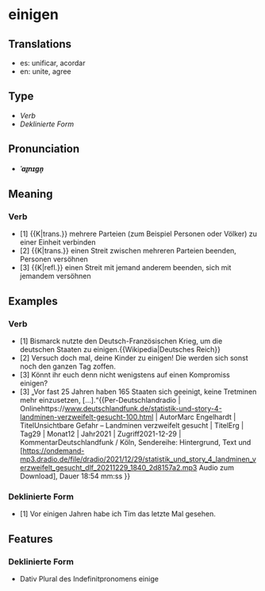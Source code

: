 # einigen
## Translations
- es: unificar, acordar
- en: unite, agree
## Type
- _Verb_
- _Deklinierte Form_
## Pronunciation
- **_ˈaɪ̯nɪɡn̩_**
## Meaning
### Verb
- [1] {{K|trans.}} mehrere Parteien (zum Beispiel Personen oder Völker) zu einer Einheit verbinden
- [2] {{K|trans.}} einen Streit zwischen mehreren Parteien beenden, Personen versöhnen
- [3] {{K|refl.}} einen Streit mit jemand anderem beenden, sich mit jemandem versöhnen
## Examples
### Verb
- [1] Bismarck nutzte den Deutsch-Französischen Krieg, um die deutschen Staaten zu einigen.<ref>{{Wikipedia|Deutsches Reich}}</ref>
- [2] Versuch doch mal, deine Kinder zu einigen! Die werden sich sonst noch den ganzen Tag zoffen.
- [3] Könnt ihr euch denn nicht wenigstens auf einen Kompromiss einigen?
- [3] „Vor fast 25 Jahren haben 165 Staaten sich geeinigt, keine Tretminen mehr einzusetzen, […].“<ref>{{Per-Deutschlandradio | Onlinehttps://www.deutschlandfunk.de/statistik-und-story-4-landminen-verzweifelt-gesucht-100.html | AutorMarc Engelhardt | TitelUnsichtbare Gefahr – Landminen verzweifelt gesucht | TitelErg | Tag29 | Monat12 | Jahr2021 | Zugriff2021-12-29 | KommentarDeutschlandfunk / Köln, Sendereihe: Hintergrund, Text und [https://ondemand-mp3.dradio.de/file/dradio/2021/12/29/statistik_und_story_4_landminen_verzweifelt_gesucht_dlf_20211229_1840_2d8157a2.mp3 Audio zum Download], Dauer 18:54 mm:ss }}</ref>
### Deklinierte Form
- [1] Vor einigen Jahren habe ich Tim das letzte Mal gesehen.
## Features
### Deklinierte Form
- Dativ Plural des Indefinitpronomens einige
